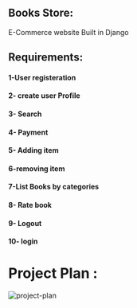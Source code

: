 ## Books Store:
E-Commerce website Built in Django
## Requirements:

#### 1-User registeration
#### 2- create user Profile 
#### 3- Search 
#### 4- Payment
#### 5- Adding item
#### 6-removing item
#### 7-List Books by categories
#### 8- Rate book
#### 9- Logout 
#### 10- login



# Project Plan :

![project-plan](https://github.com/oulaKhaled/e-commerce/assets/126021776/165afad3-a024-4c90-802a-d08f6e254d07)




